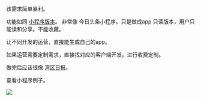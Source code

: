 该需求简单暴利。

功能如同 [小程序版本](https://github.com/zhangshanhai/collection-xcx)。
非常像 今日头条小程序。只是做成app 只读版本，用户只能读和分享。不能收藏。


让不同开发的运营，直接能生成自己的app。

如果运营需要定制需求，直接找对应的客户端开发。进行收费定制。

做完后应该很像 [湾区日报](https://wanqu.co/about/)。




查看小程序例子。

![](https://github.com/zhangshanhai/collection-xcx/raw/master/gh_7f4a7039e66b_344.jpg)

